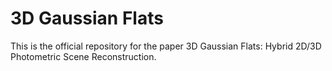 # 3D Gaussian Flats
This is the official repository for the paper 3D Gaussian Flats: Hybrid 2D/3D Photometric Scene Reconstruction.

